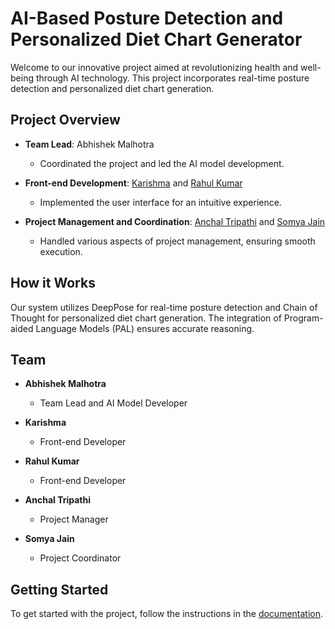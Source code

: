 # AI-Based Posture Detection and Personalized Diet Chart Generator

Welcome to our innovative project aimed at revolutionizing health and well-being through AI technology. This project incorporates real-time posture detection and personalized diet chart generation.

## Project Overview

- **Team Lead**: Abhishek Malhotra
  - Coordinated the project and led the AI model development.

- **Front-end Development**: [Karishma](#) and [Rahul Kumar](#)
  - Implemented the user interface for an intuitive experience.

- **Project Management and Coordination**: [Anchal Tripathi](#) and [Somya Jain](#)
  - Handled various aspects of project management, ensuring smooth execution.

## How it Works

Our system utilizes DeepPose for real-time posture detection and Chain of Thought for personalized diet chart generation. The integration of Program-aided Language Models (PAL) ensures accurate reasoning.

## Team

- **Abhishek Malhotra**
  - Team Lead and AI Model Developer

- **Karishma**
  - Front-end Developer

- **Rahul Kumar**
  - Front-end Developer

- **Anchal Tripathi**
  - Project Manager

- **Somya Jain**
  - Project Coordinator

## Getting Started

To get started with the project, follow the instructions in the [documentation](docs/README.md).

